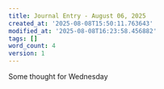 ```yaml
---
title: Journal Entry - August 06, 2025
created_at: '2025-08-08T15:50:11.763643'
modified_at: '2025-08-08T16:23:58.456882'
tags: []
word_count: 4
version: 1
---
```


Some thought for Wednesday